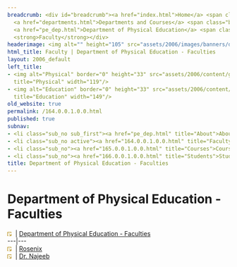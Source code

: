 ```yaml
---
breadcrumb: <div id="breadcrumb"><a href="index.html">Home</a> <span class="breadcrumb_spacer">&gt;</span>
  <a href="departments.html">Departments and Courses</a> <span class="breadcrumb_spacer">&gt;</span>
  <a href="pe_dep.html">Department of Physical Education</a> <span class="breadcrumb_spacer">&gt;</span>
  <strong>Faculty</strong></div>
headerimage: <img alt="" height="105" src="assets/2006/images/banners/departments.jpg" width="472"/>
html_title: Faculty | Department of Physical Education - Faculties
layout: 2006_default
left_title:
- <img alt="Physical" border="0" height="33" src="assets/2006/content/gt/b11850f17516651190ce3a2f4e59b197.png"
  title="Physical" width="119"/>
- <img alt="Education" border="0" height="33" src="assets/2006/content/gt/1638da26db827946249f526f0283145e.png"
  title="Education" width="149"/>
old_website: true
permalink: /164.0.0.1.0.0.html
published: true
subnav:
- <li class="sub_no sub_first"><a href="pe_dep.html" title="About">About</a></li>
- <li class="sub_no active"><a href="164.0.0.1.0.0.html" title="Faculty">Faculty</a></li>
- <li class="sub_no"><a href="165.0.0.1.0.0.html" title="Courses">Courses</a></li>
- <li class="sub_no"><a href="166.0.0.1.0.0.html" title="Students">Students</a></li>
title: Department of Physical Education - Faculties
---
```


# Department of Physical Education - Faculties

![](assets/2006/img/article/intlink_1.gif)![](assets/2006/img/leer.gif) | [Department of Physical
Education - Faculties](department-of-physics-faculties-1.html)  
---|---  
![](assets/2006/img/article/intlink_1.gif)![](assets/2006/img/leer.gif) | [Rosenix](rosenix-1.html)  
![](assets/2006/img/article/intlink_1.gif)![](assets/2006/img/leer.gif) | [Dr. Najeeb](naj2.html)
